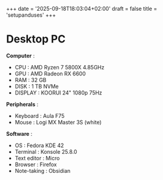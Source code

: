 +++
date = '2025-09-18T18:03:04+02:00'
draft = false
title = 'setupanduses'
+++

# Desktop PC

**Computer** : 
- CPU : AMD Ryzen 7 5800X 4.85GHz
- GPU : AMD Radeon RX 6600
- RAM : 32 GB
- DISK : 1 TB NVMe
- DISPLAY : KOORUI 24" 1080p 75Hz

**Peripherals** : 
- Keyboard : Aula F75
- Mouse : Logi MX Master 3S (white)

**Software** : 
- OS : Fedora KDE 42
- Terminal : Konsole 25.8.0
- Text editor : Micro
- Browser : Firefox
- Note-taking : Obsidian
